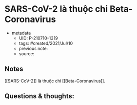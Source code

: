 # SARS-CoV-2 là thuộc chi Beta-Coronavirus

- metadata
	- UID: P-210710-1319
	- tags: #created/2021/Jul/10
	- previous note: 
	- source: 

## Notes
[[SARS-CoV-2]] là thuộc chi [[Beta-Coronavirus]]. 
## Questions & thoughts:

